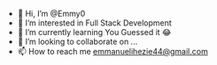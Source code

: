 - 👋 Hi, I’m @Emmy0
- 👀 I’m interested in Full Stack Development
- 🌱 I’m currently learning You Guessed it 😂
- 💞️ I’m looking to collaborate on ...
- 📫 How to reach me emmanuelihezie44@gmail.com

<!---
Emmy081220/Emmy081220 is a ✨ special ✨ repository because its `README.md` (this file) appears on your GitHub profile.
You can click the Preview link to take a look at your changes.
--->
